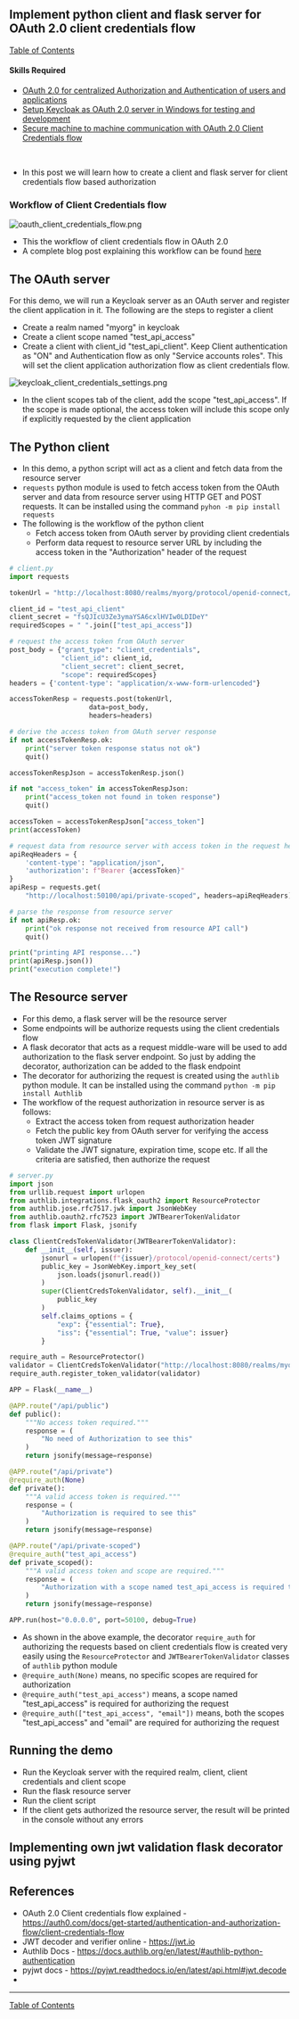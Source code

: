 ## Implement python client and flask server for OAuth 2.0 client credentials flow

[Table of Contents](https://nagasudhir.blogspot.com/2020/04/taming-python-table-of-contents.html)

#### Skills Required
-   [OAuth 2.0 for centralized Authorization and Authentication of users and applications](https://nagasudhir.blogspot.com/2023/03/oauth-20-for-centralized-authorization.html)
- [Setup Keycloak as OAuth 2.0 server in Windows for testing and development](https://nagasudhir.blogspot.com/2023/04/setup-keycloak-as-oauth-20-server-in.html)
- [Secure machine to machine communication with OAuth 2.0 Client Credentials flow](https://nagasudhir.blogspot.com/2023/04/secure-machine-to-machine-communication.html)

<br>

* In this post we will learn how to create a client and flask server for client credentials flow based authorization


### Workflow of Client Credentials flow
![oauth_client_credentials_flow.png](https://github.com/nagasudhirpulla/taming_python/raw/master/blog/skills/assets/img/oauth_client_credentials_flow.png)
- This the workflow of client credentials flow in OAuth 2.0
- A complete blog post explaining this workflow can be found [here](https://nagasudhir.blogspot.com/2023/04/secure-machine-to-machine-communication.html)

## The OAuth server 
For this demo, we will run a Keycloak server as an OAuth server and register the client application in it. The following are the steps to register a client
* Create a realm named "myorg" in keycloak
* Create a client scope named "test_api_access"
* Create a client with client_id "test_api_client". Keep Client authentication as "ON" and Authentication flow as only "Service accounts roles". This will set the client application authorization flow as client credentials flow.

![keycloak_client_credentials_settings.png](https://github.com/nagasudhirpulla/taming_python/raw/master/blog/skills/assets/img/keycloak_client_credentials_settings.png)
* In the client scopes tab of the client, add the scope "test_api_access". If the scope is made optional, the access token will include this scope only if explicitly requested by the client application 
 
## The Python client
* In this demo, a python script will act as a client and fetch data from the resource server
* `requests` python module is used to fetch access token from the OAuth server and data from resource server using HTTP GET and POST requests. It can be installed using the command `pyhon -m pip install requests`
* The following is the workflow of the python client
	* Fetch access token from OAuth server by providing client credentials
	* Perform data request to resource server URL by including the access token in the "Authorization" header of the request

```py
# client.py
import requests

tokenUrl = "http://localhost:8080/realms/myorg/protocol/openid-connect/token"

client_id = "test_api_client"
client_secret = "fsQJIcU3Ze3ymaYSA6cxlHVIw0LDIDeY"
requiredScopes = " ".join(["test_api_access"])

# request the access token from OAuth server
post_body = {"grant_type": "client_credentials",
             "client_id": client_id,
             "client_secret": client_secret,
             "scope": requiredScopes}
headers = {'content-type': "application/x-www-form-urlencoded"}

accessTokenResp = requests.post(tokenUrl,
                    data=post_body,
                    headers=headers)

# derive the access token from OAuth server response
if not accessTokenResp.ok:
    print("server token response status not ok")
    quit()

accessTokenRespJson = accessTokenResp.json()

if not "access_token" in accessTokenRespJson:
    print("access_token not found in token response")
    quit()

accessToken = accessTokenRespJson["access_token"]
print(accessToken)

# request data from resource server with access token in the request header
apiReqHeaders = {
    'content-type': "application/json",
    'authorization': f"Bearer {accessToken}"
}
apiResp = requests.get(
    "http://localhost:50100/api/private-scoped", headers=apiReqHeaders)

# parse the response from resource server
if not apiResp.ok:
    print("ok response not received from resource API call")
    quit()

print("printing API response...")
print(apiResp.json())
print("execution complete!")

```

## The Resource server
* For this demo, a flask server will be the resource server 
* Some endpoints will be authorize requests using the client credentials flow
* A flask decorator that acts as a request middle-ware will be used to add authorization to the flask server endpoint. So just by adding the decorator, authorization can be added to the flask endpoint
* The decorator for authorizing the request is created using the `authlib` python module. It can be installed using the command `python -m pip install Authlib`
* The workflow of the request authorization in resource server is as follows:
	* Extract the access token from request authorization header
	* Fetch the public key from OAuth server for verifying the access token JWT signature
	*  Validate the JWT signature, expiration time, scope etc. If all the criteria are satisfied, then authorize the request

```py
# server.py
import json
from urllib.request import urlopen
from authlib.integrations.flask_oauth2 import ResourceProtector
from authlib.jose.rfc7517.jwk import JsonWebKey
from authlib.oauth2.rfc7523 import JWTBearerTokenValidator
from flask import Flask, jsonify

class ClientCredsTokenValidator(JWTBearerTokenValidator):
    def __init__(self, issuer):
        jsonurl = urlopen(f"{issuer}/protocol/openid-connect/certs")
        public_key = JsonWebKey.import_key_set(
            json.loads(jsonurl.read())
        )
        super(ClientCredsTokenValidator, self).__init__(
            public_key
        )
        self.claims_options = {
            "exp": {"essential": True},
            "iss": {"essential": True, "value": issuer}
        }

require_auth = ResourceProtector()
validator = ClientCredsTokenValidator("http://localhost:8080/realms/myorg")
require_auth.register_token_validator(validator)

APP = Flask(__name__)

@APP.route("/api/public")
def public():
    """No access token required."""
    response = (
        "No need of Authorization to see this"
    )
    return jsonify(message=response)

@APP.route("/api/private")
@require_auth(None)
def private():
    """A valid access token is required."""
    response = (
        "Authorization is required to see this"
    )
    return jsonify(message=response)

@APP.route("/api/private-scoped")
@require_auth("test_api_access")
def private_scoped():
    """A valid access token and scope are required."""
    response = (
        "Authorization with a scope named test_api_access is required to see this"
    )
    return jsonify(message=response)

APP.run(host="0.0.0.0", port=50100, debug=True)

```

* As shown in the above example, the decorator `require_auth` for authorizing the requests based on client credentials flow is created very easily using the `ResourceProtector` and `JWTBearerTokenValidator` classes of `authlib` python module
* `@require_auth(None)` means, no specific scopes are required for authorization
* `@require_auth("test_api_access")` means, a scope named "test_api_access" is required for authorizing the request
* `@require_auth(["test_api_access", "email"])` means, both the scopes "test_api_access" and "email" are required for authorizing the request

## Running the demo
* Run the Keycloak server with the required realm, client, client credentials and client scope
* Run the flask resource server
* Run the client script
* If the client gets authorized the resource server, the result will be printed in the console without any errors

## Implementing own jwt validation flask decorator using pyjwt

## References
- OAuth 2.0 Client credentials flow explained - https://auth0.com/docs/get-started/authentication-and-authorization-flow/client-credentials-flow
- JWT decoder and verifier online - https://jwt.io 
- Authlib Docs - https://docs.authlib.org/en/latest/#authlib-python-authentication
- pyjwt docs - https://pyjwt.readthedocs.io/en/latest/api.html#jwt.decode
- 

<hr/>

[Table of Contents](https://nagasudhir.blogspot.com/2020/04/taming-python-table-of-contents.html)



<!--stackedit_data:
eyJoaXN0b3J5IjpbMjI5Njg0MTM4LDEyOTAzMzA4ODcsLTEwNz
AwNTA4OTEsMTc4NDE3NjM4NF19
-->